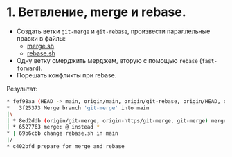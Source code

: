 # 1. Ветвление, merge и rebase.

- Создать ветки `git-merge` и `git-rebase`, произвести параллельные правки в файлы:
  - [merge.sh](branching/merge.sh)
  - [rebase.sh](branching/rebase.sh)  
- Одну ветку смерджить мерджем, вторую с помощью `rebase` (`fast-forward`).
- Порешать конфликты при rebase.

Результат:
```bash 
* fef98aa (HEAD -> main, origin/main, origin/git-rebase, origin/HEAD, origin-https/main, git-rebase) git-rebase 1
*   3f25373 Merge branch 'git-merge' into main
|\
| * 8ed2ddb (origin/git-merge, origin-https/git-merge, git-merge) merge: use shift
| * 6527763 merge: @ instead *
* | 69b6cbb change rebase.sh in main
|/
* c402bfd prepare for merge and rebase
```
